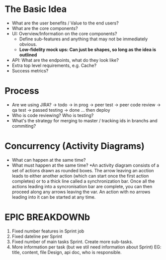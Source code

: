 # The Basic Idea
- What are the user benefits /  Value to the end users?
- What are the core components?
- UI: Overview/Information on the core components?
    - Define sub-features and anything that may not be immediately obvious.
    - **Low-fidelity mock ups: Can just be shapes, so long as the idea is outlined**
- API: What are the endpoints, what do they look like?
- Extra top level requirements, e.g. Cache?
- Success metrics?
# Process
- Are we using JIRA?
-> todo -> in prog -> peer test -> peer code review -> qa test -> passed testing -> done ... then deploy
- Who is code reviewing? Who is testing?
- What's the strategy for merging to master / tracking ids in branchs and commiting? 
# Concurrency (Activity Diagrams) 
- What can happen at the same time?
- What must happen at the same time?
*An activity diagram consists of a set of actions drawn as rounded boxes.
The arrow leaving an acction leads to either another action (which
can start once the first action completes) or to a thick line called
a synchronization bar. Once all the actions leading into a syncronisation bar 
are complete, you can then proceed along any arrows leaving the var.
An action with no arrows leading into it can be started at any time.
 
# EPIC BREAKDOWNb 
1. Fixed number features in Sprint job
2. Fixed dateline per Sprint
3. Fixed number of main tasks Sprint. Create more sub-tasks.
4. More information per task (but we stil need information about Sprint) EG: title, content, file Design, api doc, who is responsible.
